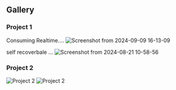 ## Gallery

### Project 1
Consuming Realtime....
![Screenshot from 2024-09-09 16-13-09](https://github.com/user-attachments/assets/190c5825-8d0f-4789-8aca-a67d27cb843d)

 self recoverbale ...
![Screenshot from 2024-08-21 10-58-56](https://github.com/user-attachments/assets/ba7b9a79-81ce-4d13-ba3c-082cd0c0a546)


### Project 2
![Project 2](gallery/project2/image1.png)
![Project 2](gallery/project2/image2.png)

